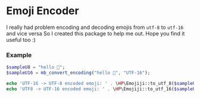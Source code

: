 # Emoji Encoder

I really had problem encoding and decoding emojis from `utf-8` to `utf-16` and vice versa
So I created this package to help me out. Hope you find it useful too :)

### Example
```php
$sampleU8 = "hello 🏦";
$sampleU16 = mb_convert_encoding("hello 🏦", "UTF-16");

echo 'UTF-16 -> UTF-8 encoded emoji: ' . \HP\Emojiji::to_utf_8($sampleU16) . PHP_EOL;
echo 'UTF8 -> UTF-16 encoded emoji: ' . \HP\Emojiji::to_utf_16($sampleU8) . PHP_EOL;
```